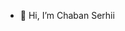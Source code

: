 - 👋 Hi, I’m Chaban Serhii


<!---
ChabanSerhii/ChabanSerhii is a ✨ special ✨ repository because its `README.md` (this file) appears on your GitHub profile.
You can click the Preview link to take a look at your changes.
--->
